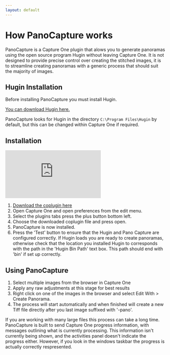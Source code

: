 ```yaml
---
layout: default
---
```


# How PanoCapture works

PanoCapture is a Capture One plugin that alows you to generate panoramas using the open source program Hugin without leaving Capture One.
It is not designed to provide precise control over creating the stitched images, it is to streamline creating panoramas with a generic process that should suit the majority of images.

## Hugin Installation

Before installing PanoCapture you must install Hugin.

<a target="_blank" href="http://hugin.sourceforge.net/download/">You can download Hugin here.</a>

PanoCapture looks for Hugin in the directory `C:\Program Files\Hugin` by default, but this can be changed within Capture One if required.

## Installation

<div class="youtube-container">
<iframe src="https://www.youtube.com/embed/LwaZ4JD5AeU" frameborder="0" allow="accelerometer; autoplay; encrypted-media; gyroscope; picture-in-picture" allowfullscreen></iframe>
</div>

1. <a target="_blank" href="https://github.com/Mulliman/PanoCapture/blob/master/docs/assets/releases/PanoCapture.CaptureOne.coplugin?raw=true">Download the coplugin here</a>
1. Open Capture One and open preferences from the edit menu.
1. Select the plugins tabs press the plus button bottom left.
1. Choose the downloaded coplugin file and press open.
1. PanoCapture is now installed.
1. Press the 'Test' button to ensure that the Hugin and Pano Capture are configured correctly. 
If Hugin loads you are ready to create panoramas, otherwise check that the location you installed Hugin to corresponds with the path in the 'Hugin Bin Path' text box.
This path should end with 'bin' if set up correctly.

## Using PanoCapture

1. Select multiple images from the browser in Capture One
1. Apply any raw adjustments at this stage for best results
1. Right click on one of the images in the browser and select Edit With > Create Panorama.
1. The process will start automatically and when finished will create a new Tiff file directly after you last image suffixed with '-pano'.

If you are working with many large files this process can take a long time. 
PanoCapture is built to send Capture One progress information, with messages outlining what is currently processing.
This information isn't currently being shown, and the activities panel doesn't indicate the progress either.
However, if you look in the windows taskbar the progress is actually correctly respresented.